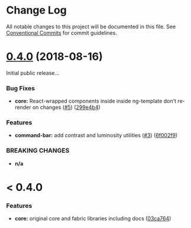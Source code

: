 # Change Log

All notable changes to this project will be documented in this file.
See [Conventional Commits](https://conventionalcommits.org) for commit guidelines.

<a name="0.4.0"></a>
# [0.4.0](https://github.com/Microsoft/angular-react/compare/03ca764...v0.4.0) (2018-08-16)
Initial public release...

### Bug Fixes

* **core:** React-wrapped components inside inside ng-template don't re-render on changes ([#5](https://github.com/Microsoft/angular-react/issues/5)) ([299e4b4](https://github.com/Microsoft/angular-react/commit/299e4b4))


### Features

* **command-bar:** add contrast and luminosity utilities ([#3](https://github.com/Microsoft/angular-react/issues/3)) ([6f002f9](https://github.com/Microsoft/angular-react/commit/6f002f9))


### BREAKING CHANGES

* **n/a**




<a name="<0.4.0"></a>
# < 0.4.0


### Features

* **core:** original core and fabric libraries including docs ([03ca764](https://github.com/Microsoft/angular-react/commit/03ca764))
